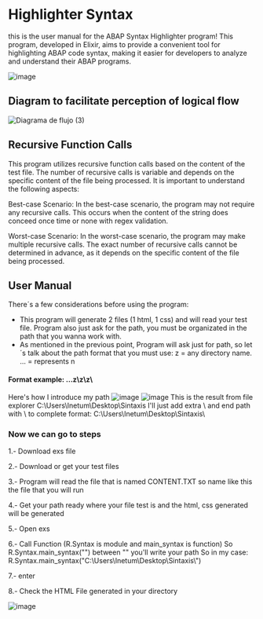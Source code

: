 # Highlighter Syntax
this is the user manual for the ABAP Syntax Highlighter program! This program, developed in Elixir, aims to provide a convenient tool for highlighting ABAP code syntax, making it easier for developers to analyze and understand their ABAP programs.

![image](https://github.com/carlosfragoso21/TC2037_RS/assets/80837879/0de6d3fd-58c6-484f-97f6-d5aae35ae4be)

## Diagram to facilitate perception of logical flow
![Diagrama de flujo (3)](https://github.com/carlosfragoso21/TC2037_RS/assets/80837879/dd2383e0-b634-452f-a2ba-4cf0050371ac)

## Recursive Function Calls

This program utilizes recursive function calls based on the content of the test file. The number of recursive calls is variable and depends on the specific content of the file being processed. It is important to understand the following aspects:

Best-case Scenario: In the best-case scenario, the program may not require any recursive calls. This occurs when the content of the string does conceed once time or none with regex validation.

Worst-case Scenario: In the worst-case scenario, the program may make multiple recursive calls. The exact number of recursive calls cannot be determined in advance, as it depends on the specific content of the file being processed.

## User Manual
There´s a few considerations before using the program:
* This program will generate 2 files (1 html, 1 css) and will read your test file. Program also just ask for the path, you must be organizated in the path that you wanna work with.
* As mentioned in the previous point, Program will ask just for path, so let´s talk about the path format that you must use:
z = any directory name.
... = represents n
#### Format example: ...z\\z\\z\\
Here's how I introduce my path 
![image](https://github.com/carlosfragoso21/TC2037_RS/assets/80837879/80c58792-6efd-4e4d-96c6-f7d24065648d)
![image](https://github.com/carlosfragoso21/TC2037_RS/assets/80837879/7f1b381e-0c7d-4519-af7e-a306793ee19b)
This is the result from file explorer C:\Users\Inetum\Desktop\Sintaxis I'll just add extra \ and end path with \\ to complete format:
C:\\Users\\Inetum\\Desktop\\Sintaxis\\

### Now we can go to steps

1.- Download exs file

2.- Download or get your test files

3.- Program will read the file that is named CONTENT.TXT so name like this the file that you will run

4.- Get your path ready where your file test is and the html, css generated will be generated

5.- Open exs

6.- Call Function (R.Syntax is module and main_syntax is function) So R.Syntax.main_syntax("") between "" you'll write your path
So in my case: R.Syntax.main_syntax("C:\\Users\\Inetum\\Desktop\\Sintaxis\\")

7.- enter

8.- Check the HTML File generated in your directory

![image](https://github.com/carlosfragoso21/TC2037_RS/assets/80837879/e8667008-6057-4b60-af28-1f1c4e25995d)
